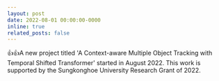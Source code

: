```yaml
---
layout: post
date: 2022-08-01 00:00:00-0000
inline: true
related_posts: false
---
```


:+1::+1:A new project titled 'A Context-aware Multiple Object Tracking with Temporal Shifted Transformer' started in August 2022. This work is supported by the Sungkonghoe University Research Grant of 2022.